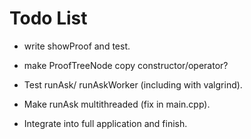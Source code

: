 # Todo List

- write showProof and test.
- make ProofTreeNode copy constructor/operator?

- Test runAsk/ runAskWorker (including with valgrind).
- Make runAsk multithreaded (fix in main.cpp).

- Integrate into full application and finish.